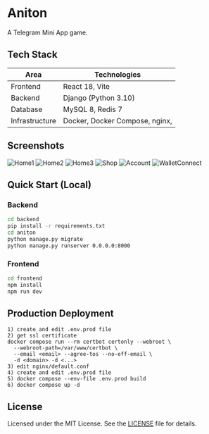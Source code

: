 # Aniton

A Telegram Mini App game.

## Tech Stack

| Area           | Technologies                                                |
| -------------- | ----------------------------------------------------------- |
| Frontend       | React 18, Vite                                              |
| Backend        | Django (Python 3.10)                                        |
| Database       | MySQL 8, Redis 7                                            |
| Infrastructure | Docker, Docker Compose, nginx,                              |

## Screenshots
![Home1](./frontend/public/Screenshot_1.png)
![Home2](./frontend/public/Screenshot_2.png)
![Home3](./frontend/public/Screenshot_3.png)
![Shop](./frontend/public/Screenshot_4.png)
![Account](./frontend/public/Screenshot_5.png)
![WalletConnect](./frontend/public/Screenshot_6.png)

## Quick Start (Local)

### Backend

```bash
cd backend
pip install -r requirements.txt
cd aniton
python manage.py migrate
python manage.py runserver 0.0.0.0:8000
```

### Frontend

```bash
cd frontend
npm install
npm run dev
```

## Production Deployment

```
1) create and edit .env.prod file
2) get ssl certificate
docker compose run --rm certbot certonly --webroot \
  --webroot-path=/var/www/certbot \
  --email <email> --agree-tos --no-eff-email \
  -d <domain> -d <...>
3) edit nginx/default.conf
4) create and edit .env.prod file
5) docker compose --env-file .env.prod build
6) docker compose up -d
```

## License
Licensed under the MIT License. See the [LICENSE](LICENSE.md) file for details.